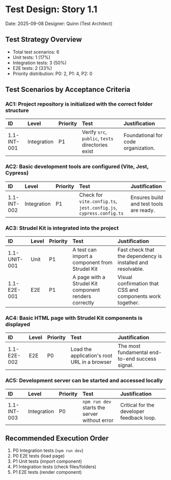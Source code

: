 # Test Design: Story 1.1

Date: 2025-09-08
Designer: Quinn (Test Architect)

## Test Strategy Overview

- Total test scenarios: 6
- Unit tests: 1 (17%)
- Integration tests: 3 (50%)
- E2E tests: 2 (33%)
- Priority distribution: P0: 2, P1: 4, P2: 0

## Test Scenarios by Acceptance Criteria

### AC1: Project repository is initialized with the correct folder structure

| ID          | Level       | Priority | Test                                              | Justification                       |
| :---------- | :---------- | :------- | :------------------------------------------------ | :---------------------------------- |
| 1.1-INT-001 | Integration | P1       | Verify `src`, `public`, `tests` directories exist | Foundational for code organization. |

### AC2: Basic development tools are configured (Vite, Jest, Cypress)

| ID          | Level       | Priority | Test                                                              | Justification                           |
| :---------- | :---------- | :------- | :---------------------------------------------------------------- | :-------------------------------------- |
| 1.1-INT-002 | Integration | P1       | Check for `vite.config.ts`, `jest.config.js`, `cypress.config.ts` | Ensures build and test tools are ready. |

### AC3: Strudel Kit is integrated into the project

| ID           | Level | Priority | Test                                                  | Justification                                               |
| :----------- | :---- | :------- | :---------------------------------------------------- | :---------------------------------------------------------- |
| 1.1-UNIT-001 | Unit  | P1       | A test can import a component from Strudel Kit        | Fast check that the dependency is installed and resolvable. |
| 1.1-E2E-001  | E2E   | P1       | A page with a Strudel Kit component renders correctly | Visual confirmation that CSS and components work together.  |

### AC4: Basic HTML page with Strudel Kit components is displayed

| ID          | Level | Priority | Test                                         | Justification                                   |
| :---------- | :---- | :------- | :------------------------------------------- | :---------------------------------------------- |
| 1.1-E2E-002 | E2E   | P0       | Load the application's root URL in a browser | The most fundamental end-to-end success signal. |

### AC5: Development server can be started and accessed locally

| ID          | Level       | Priority | Test                                          | Justification                             |
| :---------- | :---------- | :------- | :-------------------------------------------- | :---------------------------------------- |
| 1.1-INT-003 | Integration | P0       | `npm run dev` starts the server without error | Critical for the developer feedback loop. |

## Recommended Execution Order

1. P0 Integration tests (`npm run dev`)
2. P0 E2E tests (load page)
3. P1 Unit tests (import component)
4. P1 Integration tests (check files/folders)
5. P1 E2E tests (render component)
